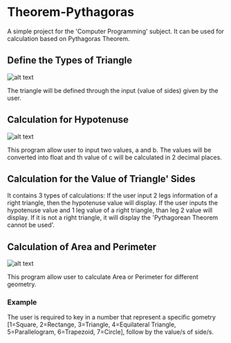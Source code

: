 # Theorem-Pythagoras
A simple project for the 'Computer Programming' subject. It can be used for calculation based on Pythagoras Theorem. 

## Define the Types of Triangle

![alt text](https://github.com/EvonCLW/Theorem-Pythagoras/blob/master/Types%20of%20triangle.png)

The triangle will be defined through the input (value of sides) given by the user.

## Calculation for Hypotenuse

![alt text](https://github.com/EvonCLW/Theorem-Pythagoras/blob/master/function%20of%20Theorem%20Pythagoras.png)

This program allow user to input two values, a and b. The values will be converted into float and th value of c will be calculated in 2 decimal places. 

## Calculation for the Value of Triangle' Sides

It contains 3 types of calculations:
If the user input 2 legs information of a right triangle, then the hypotenuse value will display.
If the user inputs the hypotenuse value and 1 leg value of a right triangle, than leg 2 value will display.
If it is not a right triangle, it will display the 'Pythagorean Theorem cannot be used'.

## Calculation of Area and Perimeter 

![alt text](https://github.com/EvonCLW/Theorem-Pythagoras/blob/master/geometry%20function.png)

This program allow user to calculate Area or Perimeter for different geometry. 

### Example 

The user is required to key in a number that represent a specific gometry [1=Square, 2=Rectange, 3=Triangle, 4=Equilateral Triangle, 5=Parallelogram, 6=Trapezoid, 7=Circle], follow by the value/s of side/s. 



